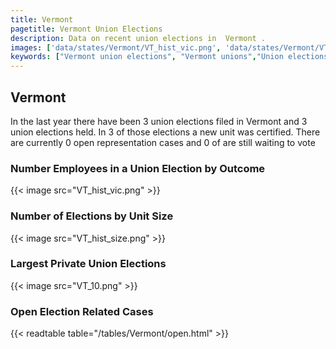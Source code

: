 ```yaml
---
title: Vermont
pagetitle: Vermont Union Elections
description: Data on recent union elections in  Vermont .
images: ['data/states/Vermont/VT_hist_vic.png', 'data/states/Vermont/VT_hist_size.png', 'data/states/Vermont/VT_10.png']
keywords: ["Vermont union elections", "Vermont unions","Union elections"]
---
```

##  Vermont

In the last year there have been 3 union elections filed in Vermont and 3 union elections held. In 3 of those elections a new unit was certified. There are currently 0 open representation cases and 0 of are still waiting to vote

### Number Employees in a Union Election by Outcome
{{< image src="VT_hist_vic.png" >}}

### Number of Elections by Unit Size
{{< image src="VT_hist_size.png" >}}

### Largest Private Union Elections
{{< image src="VT_10.png" >}}

### Open Election Related Cases
{{< readtable table="/tables/Vermont/open.html" >}}

